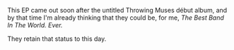 This EP came out soon after the untitled Throwing Muses début album, and by that time I'm already thinking that they could be, for me, *The Best Band In The World. Ever.*

They retain that status to this day.
